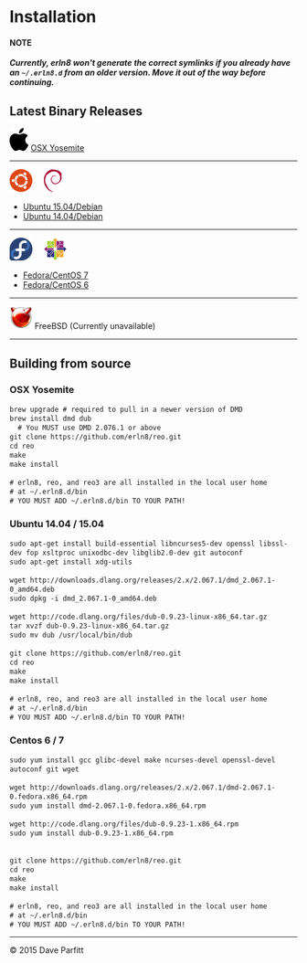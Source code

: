 # Installation 

#### NOTE

***Currently, erln8 won't generate the correct symlinks if you already have an `~/.erln8.d` from an older version. Move it out of the way before continuing.***

## Latest Binary Releases


![OSX Yosemite](img/apple_logo.png) [OSX Yosemite](https://s3.amazonaws.com/erln8/binaries/osx10.10/erln8)

---

![Ubuntu](img/ubuntu_logo.png) &nbsp;&nbsp;&nbsp; ![Debian](img/debian_logo.png) 

- [Ubuntu 15.04/Debian](https://s3.amazonaws.com/erln8/binaries/ubuntu1504/erln8)
- [Ubuntu 14.04/Debian](https://s3.amazonaws.com/erln8/binaries/ubuntu1404/erln8)

---

![Fedora](img/fedora_logo.png) &nbsp;&nbsp;&nbsp; ![CentOS](img/centos_logo.png) 

- [Fedora/CentOS 7](https://s3.amazonaws.com/erln8/binaries/centos7/erln8)
- [Fedora/CentOS 6](https://s3.amazonaws.com/erln8/binaries/centos6/erln8)

--- 
![FreeBSD](img/freebsd_logo.png) FreeBSD (Currently unavailable)

---

## Building from source

### OSX Yosemite

```text
brew upgrade # required to pull in a newer version of DMD
brew install dmd dub
  # You MUST use DMD 2.076.1 or above
git clone https://github.com/erln8/reo.git
cd reo
make
make install

# erln8, reo, and reo3 are all installed in the local user home
# at ~/.erln8.d/bin
# YOU MUST ADD ~/.erln8.d/bin TO YOUR PATH!
```

### Ubuntu 14.04 / 15.04

```text
sudo apt-get install build-essential libncurses5-dev openssl libssl-dev fop xsltproc unixodbc-dev libglib2.0-dev git autoconf
sudo apt-get install xdg-utils

wget http://downloads.dlang.org/releases/2.x/2.067.1/dmd_2.067.1-0_amd64.deb
sudo dpkg -i dmd_2.067.1-0_amd64.deb

wget http://code.dlang.org/files/dub-0.9.23-linux-x86_64.tar.gz
tar xvzf dub-0.9.23-linux-x86_64.tar.gz
sudo mv dub /usr/local/bin/dub

git clone https://github.com/erln8/reo.git
cd reo
make
make install

# erln8, reo, and reo3 are all installed in the local user home
# at ~/.erln8.d/bin
# YOU MUST ADD ~/.erln8.d/bin TO YOUR PATH!
```

### Centos 6 / 7

```text
sudo yum install gcc glibc-devel make ncurses-devel openssl-devel autoconf git wget

wget http://downloads.dlang.org/releases/2.x/2.067.1/dmd-2.067.1-0.fedora.x86_64.rpm
sudo yum install dmd-2.067.1-0.fedora.x86_64.rpm

wget http://code.dlang.org/files/dub-0.9.23-1.x86_64.rpm
sudo yum install dub-0.9.23-1.x86_64.rpm


git clone https://github.com/erln8/reo.git
cd reo
make
make install

# erln8, reo, and reo3 are all installed in the local user home
# at ~/.erln8.d/bin
# YOU MUST ADD ~/.erln8.d/bin TO YOUR PATH!
```





---

© 2015 Dave Parfitt
